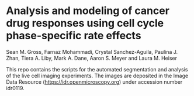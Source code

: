 # Analysis and modeling of cancer drug responses using cell cycle phase-specific rate effects


Sean M. Gross, Farnaz Mohammadi, Crystal Sanchez-Aguila, Paulina J. Zhan, Tiera A. Liby, Mark A. Dane, Aaron S. Meyer and Laura M. Heiser

This repo contains the scripts for the automated segmentation and analysis of the live cell imaging experiments. The images are deposited in the Image Data Resource (https://idr.openmicroscopy.org) under accession number idr0119.

